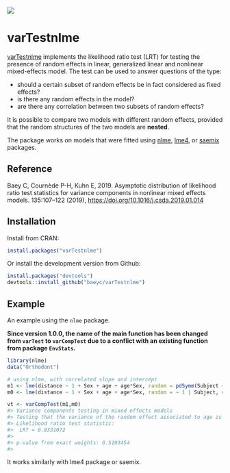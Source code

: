 
<!-- README.md is generated from README.Rmd. Please edit that file -->

[![](https://www.r-pkg.org/badges/version/varTestnlme)](https://CRAN.R-project.org/package=varTestnlme)

# varTestnlme

[varTestnlme](https://baeyc.github.io/varTestnlme/index.html) implements
the likelihood ratio test (LRT) for testing the presence of random
effects in linear, generalized linear and nonlinear mixed-effects model.
The test can be used to answer questions of the type:

-   should a certain subset of random effects be in fact considered as
    fixed effects?
-   is there any random effects in the model?
-   are there any correlation between two subsets of random effects?

It is possible to compare two models with different random effects,
provided that the random structures of the two models are **nested**.

The package works on models that were fitted using
[nlme](https://CRAN.R-project.org/package=nlme),
[lme4](https://CRAN.R-project.org/package=lme4), or
[saemix](https://CRAN.R-project.org/package=saemix) packages.

## Reference

Baey C, Cournède P-H, Kuhn E, 2019. Asymptotic distribution of
likelihood ratio test statistics for variance components in nonlinear
mixed effects models. 135:107–122 (2019),
<https://doi.org/10.1016/j.csda.2019.01.014>

## Installation

Install from CRAN:

``` r
install.packages("varTestnlme")
```

Or install the development version from Github:

``` r
install.packages("devtools")
devtools::install_github("baeyc/varTestnlme")
```

## Example

An example using the `nlme` package.

**Since version 1.0.0, the name of the main function has been changed
from `varTest` to `varCompTest` due to a conflict with an existing
function from package `EnvStats`.**

``` r
library(nlme)
data("Orthodont")

# using nlme, with correlated slope and intercept
m1 <- lme(distance ~ 1 + Sex + age + age*Sex, random = pdSymm(Subject ~ 1 + age), data = Orthodont, method = "ML")
m0 <- lme(distance ~ 1 + Sex + age + age*Sex, random = ~ 1 | Subject, data = Orthodont, method = "ML")

vt <- varCompTest(m1,m0)
#> Variance components testing in mixed effects models
#> Testing that the variance of the random effect associated to age is equal to 0
#> Likelihood ratio test statistic:
#>  LRT = 0.8331072
#> 
#> p-value from exact weights: 0.5103454
#> 
```

It works similarly with lme4 package or saemix.
